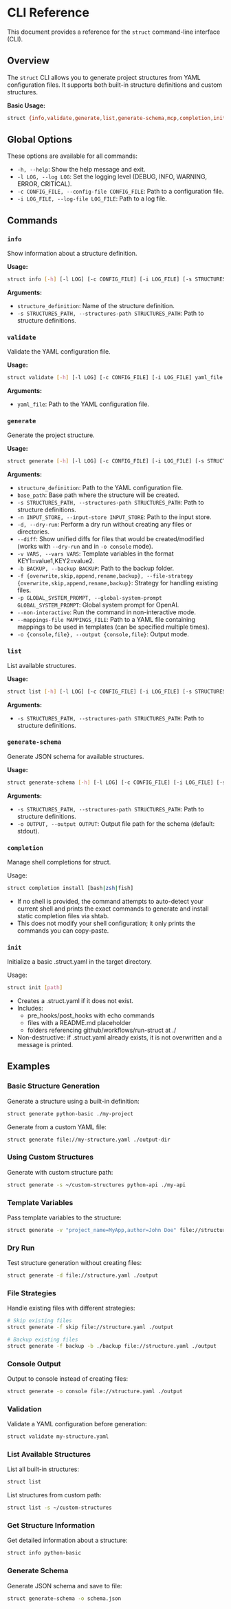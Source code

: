 # CLI Reference

This document provides a reference for the `struct` command-line interface (CLI).

## Overview

The `struct` CLI allows you to generate project structures from YAML configuration files. It supports both built-in structure definitions and custom structures.

**Basic Usage:**

```sh
struct {info,validate,generate,list,generate-schema,mcp,completion,init} ...
```

## Global Options

These options are available for all commands:

- `-h, --help`: Show the help message and exit.
- `-l LOG, --log LOG`: Set the logging level (DEBUG, INFO, WARNING, ERROR, CRITICAL).
- `-c CONFIG_FILE, --config-file CONFIG_FILE`: Path to a configuration file.
- `-i LOG_FILE, --log-file LOG_FILE`: Path to a log file.

## Commands

### `info`

Show information about a structure definition.

**Usage:**

```sh
struct info [-h] [-l LOG] [-c CONFIG_FILE] [-i LOG_FILE] [-s STRUCTURES_PATH] structure_definition
```

**Arguments:**

- `structure_definition`: Name of the structure definition.
- `-s STRUCTURES_PATH, --structures-path STRUCTURES_PATH`: Path to structure definitions.

### `validate`

Validate the YAML configuration file.

**Usage:**

```sh
struct validate [-h] [-l LOG] [-c CONFIG_FILE] [-i LOG_FILE] yaml_file
```

**Arguments:**

- `yaml_file`: Path to the YAML configuration file.

### `generate`

Generate the project structure.

**Usage:**

```sh
struct generate [-h] [-l LOG] [-c CONFIG_FILE] [-i LOG_FILE] [-s STRUCTURES_PATH] [-n INPUT_STORE] [-d] [--diff] [-v VARS] [-b BACKUP] [-f {overwrite,skip,append,rename,backup}] [-p GLOBAL_SYSTEM_PROMPT] [--non-interactive] [--mappings-file MAPPINGS_FILE] [-o {console,file}] structure_definition base_path
```

**Arguments:**

- `structure_definition`: Path to the YAML configuration file.
- `base_path`: Base path where the structure will be created.
- `-s STRUCTURES_PATH, --structures-path STRUCTURES_PATH`: Path to structure definitions.
- `-n INPUT_STORE, --input-store INPUT_STORE`: Path to the input store.
- `-d, --dry-run`: Perform a dry run without creating any files or directories.
- `--diff`: Show unified diffs for files that would be created/modified (works with `--dry-run` and in `-o console` mode).
- `-v VARS, --vars VARS`: Template variables in the format KEY1=value1,KEY2=value2.
- `-b BACKUP, --backup BACKUP`: Path to the backup folder.
- `-f {overwrite,skip,append,rename,backup}, --file-strategy {overwrite,skip,append,rename,backup}`: Strategy for handling existing files.
- `-p GLOBAL_SYSTEM_PROMPT, --global-system-prompt GLOBAL_SYSTEM_PROMPT`: Global system prompt for OpenAI.
- `--non-interactive`: Run the command in non-interactive mode.
- `--mappings-file MAPPINGS_FILE`: Path to a YAML file containing mappings to be used in templates (can be specified multiple times).
- `-o {console,file}, --output {console,file}`: Output mode.

### `list`

List available structures.

**Usage:**

```sh
struct list [-h] [-l LOG] [-c CONFIG_FILE] [-i LOG_FILE] [-s STRUCTURES_PATH]
```

**Arguments:**

- `-s STRUCTURES_PATH, --structures-path STRUCTURES_PATH`: Path to structure definitions.

### `generate-schema`

Generate JSON schema for available structures.

**Usage:**

```sh
struct generate-schema [-h] [-l LOG] [-c CONFIG_FILE] [-i LOG_FILE] [-s STRUCTURES_PATH] [-o OUTPUT]
```

**Arguments:**

- `-s STRUCTURES_PATH, --structures-path STRUCTURES_PATH`: Path to structure definitions.
- `-o OUTPUT, --output OUTPUT`: Output file path for the schema (default: stdout).

### `completion`

Manage shell completions for struct.

Usage:

```sh
struct completion install [bash|zsh|fish]
```

- If no shell is provided, the command attempts to auto-detect your current shell and prints the exact commands to generate and install static completion files via shtab.
- This does not modify your shell configuration; it only prints the commands you can copy-paste.

### `init`

Initialize a basic .struct.yaml in the target directory.

Usage:

```sh
struct init [path]
```

- Creates a .struct.yaml if it does not exist.
- Includes:
  - pre_hooks/post_hooks with echo commands
  - files with a README.md placeholder
  - folders referencing github/workflows/run-struct at ./
- Non-destructive: if .struct.yaml already exists, it is not overwritten and a message is printed.

## Examples

### Basic Structure Generation

Generate a structure using a built-in definition:

```sh
struct generate python-basic ./my-project
```

Generate from a custom YAML file:

```sh
struct generate file://my-structure.yaml ./output-dir
```

### Using Custom Structures

Generate with custom structure path:

```sh
struct generate -s ~/custom-structures python-api ./my-api
```

### Template Variables

Pass template variables to the structure:

```sh
struct generate -v "project_name=MyApp,author=John Doe" file://structure.yaml ./output
```

### Dry Run

Test structure generation without creating files:

```sh
struct generate -d file://structure.yaml ./output
```

### File Strategies

Handle existing files with different strategies:

```sh
# Skip existing files
struct generate -f skip file://structure.yaml ./output

# Backup existing files
struct generate -f backup -b ./backup file://structure.yaml ./output
```

### Console Output

Output to console instead of creating files:

```sh
struct generate -o console file://structure.yaml ./output
```

### Validation

Validate a YAML configuration before generation:

```sh
struct validate my-structure.yaml
```

### List Available Structures

List all built-in structures:

```sh
struct list
```

List structures from custom path:

```sh
struct list -s ~/custom-structures
```

### Get Structure Information

Get detailed information about a structure:

```sh
struct info python-basic
```

### Generate Schema

Generate JSON schema and save to file:

```sh
struct generate-schema -o schema.json
```
